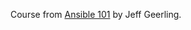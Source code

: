 Course from [Ansible 101](https://www.youtube.com/playlist?list=PL2_OBreMn7FqZkvMYt6ATmgC0KAGGJNAN) by Jeff Geerling.